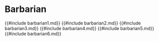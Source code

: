 # Barbarian
{{#include barbarian1.md}}
{{#include barbarian2.md}}
{{#include barbarian3.md}}
{{#include barbarian4.md}}
{{#include barbarian5.md}}
{{#include barbarian6.md}}